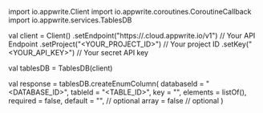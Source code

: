 import io.appwrite.Client
import io.appwrite.coroutines.CoroutineCallback
import io.appwrite.services.TablesDB

val client = Client()
    .setEndpoint("https://<REGION>.cloud.appwrite.io/v1") // Your API Endpoint
    .setProject("<YOUR_PROJECT_ID>") // Your project ID
    .setKey("<YOUR_API_KEY>") // Your secret API key

val tablesDB = TablesDB(client)

val response = tablesDB.createEnumColumn(
    databaseId = "<DATABASE_ID>",
    tableId = "<TABLE_ID>",
    key = "",
    elements = listOf(),
    required = false,
    default = "<DEFAULT>", // optional
    array = false // optional
)
